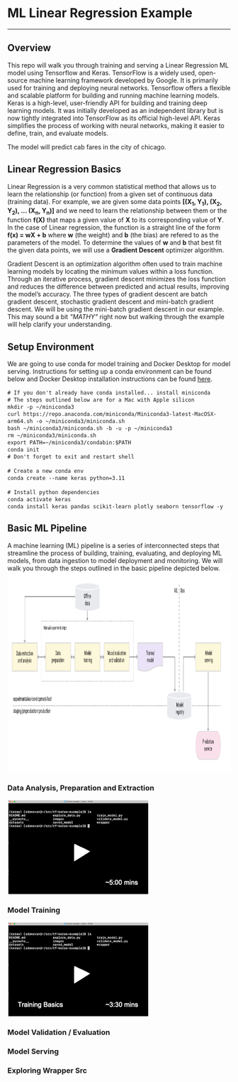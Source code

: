 # ML Linear Regression Example
---
## Overview
This repo will walk you through training and serving a Linear Regression ML model using Tensorflow and Keras. TensorFlow is a widely used, open-source machine learning framework developed by Google.  It is primarily used for training and deploying neural networks. Tensorflow offers a flexible and scalable platform for building and running machine learning models.  Keras is a high-level, user-friendly API for building and training deep learning models.  It was initially developed as an independent library but is now tightly integrated into TensorFlow as its official high-level API. Keras simplifies the process of working with neural networks, making it easier to define, train, and evaluate models.

The model will predict cab fares in the city of chicago.
## Linear Regression Basics
Linear Regression is a very common statistical method that allows us to learn the relationship (or function) from a given set of continuous data (training data). For example, we are given some data points **[(X<sub>1</sub>, Y<sub>1</sub>), (X<sub>2</sub>, Y<sub>2</sub>), ... (X<sub>n</sub>, Y<sub>n</sub>)]** and we need to learn the relationship between them or the function **f(X)** that maps a given value of **X** to its corresponding value of **Y**. In the case of Linear regression, the function is a straight line of the form **f(x) = wX + b** where **w** (the weight) and **b** (the bias) are refered to as the parameters of the model. To determine the values of **w** and **b** that best fit the given data points, we will use a **Gradient Descent** optimizer algorithm.

Gradient Descent is an optimization algorithm often used to train machine learning models by locating the minimum values within a loss function. Through an iterative process, gradient descent minimizes the loss function and reduces the difference between predicted and actual results, improving the model’s accuracy. The three types of gradient descent are batch gradient descent, stochastic gradient descent and mini-batch gradient descent. We will be using the mini-batch gradient descent in our example.  This may sound a bit *"MATHY"* right now but walking through the example will help clarify your understanding.
## Setup Environment
We are going to use conda for model training and Docker Desktop for model serving.  Instructions for setting up a conda environment can be found below and Docker Desktop installation instructions can be found [here](https://docs.docker.com/desktop/setup/install/mac-install/).
```
# If you don't already have conda installed... install miniconda
# The steps outlined below are for a Mac with Apple silicon
mkdir -p ~/miniconda3
curl https://repo.anaconda.com/miniconda/Miniconda3-latest-MacOSX-arm64.sh -o ~/miniconda3/miniconda.sh
bash ~/miniconda3/miniconda.sh -b -u -p ~/miniconda3
rm ~/miniconda3/miniconda.sh
export PATH=~/miniconda3/condabin:$PATH
conda init
# Don't forget to exit and restart shell

# Create a new conda env
conda create --name keras python=3.11

# Install python dependencies
conda activate keras
conda install keras pandas scikit-learn plotly seaborn tensorflow -y
```
## Basic ML Pipeline
A machine learning (ML) pipeline is a series of interconnected steps that streamline the process of building, training, evaluating, and deploying ML models, from data ingestion to model deployment and monitoring.  We will walk you through the steps outlined in the basic pipeline depicted below.
<img src="/images/pipeline.png" alt="On Nooo!" witdh="600" height="450">
### Data Analysis, Preparation and Extraction
[![something is broken](/images/video-5min.png)](https://www.youtube.com/embed/sMndWXeuFqI "Data Exploration")
### Model Training
[![something is broken](/images/video-3min.png)](https://www.youtube.com/embed/WJX8MJLj5OU "Training Basics")
### Model Validation / Evaluation
### Model Serving
### Exploring Wrapper Src

